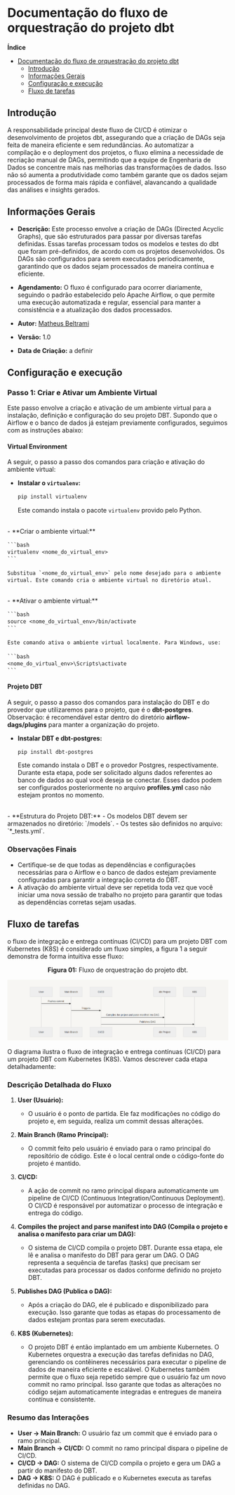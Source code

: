 # Documentação do fluxo de orquestração do projeto dbt

<!-- START doctoc generated TOC please keep comment here to allow auto update -->
<!-- DON'T EDIT THIS SECTION, INSTEAD RE-RUN doctoc TO UPDATE -->
**Índice**

- [Documentação do fluxo de orquestração do projeto dbt](#documenta%C3%A7%C3%A3o-do-fluxo-de-orquestra%C3%A7%C3%A3o-do-projeto-dbt)
    - [Introdução](#introdu%C3%A7%C3%A3o)
    - [Informações Gerais](#informa%C3%A7%C3%B5es-gerais)
    - [Configuração e execução](#configura%C3%A7%C3%A3o-e-execu%C3%A7%C3%A3o)
    - [Fluxo de tarefas](#fluxo-de-tarefas)

<!-- END doctoc generated TOC please keep comment here to allow auto update -->

## Introdução

A responsabilidade principal deste fluxo de CI/CD é otimizar o desenvolvimento de projetos dbt, assegurando que a criação de DAGs seja feita de maneira eficiente e sem redundâncias. Ao automatizar a compilação e o deployment dos projetos, o fluxo elimina a necessidade de recriação manual de DAGs, permitindo que a equipe de Engenharia de Dados se concentre mais nas melhorias das transformações de dados. Isso não só aumenta a produtividade como também garante que os dados sejam processados de forma mais rápida e confiável, alavancando a qualidade das análises e insights gerados.

## Informações Gerais

- **Descrição:** Este processo envolve a criação de DAGs (Directed Acyclic Graphs), que são estruturados para passar por diversas tarefas definidas. Essas tarefas processam todos os modelos e testes do dbt que foram pré-definidos, de acordo com os projetos desenvolvidos. Os DAGs são configurados para serem executados periodicamente, garantindo que os dados sejam processados de maneira contínua e eficiente.

- **Agendamento:** O fluxo é configurado para ocorrer diariamente, seguindo o padrão estabelecido pelo Apache Airflow, o que permite uma execução automatizada e regular, essencial para manter a consistência e a atualização dos dados processados.

- **Autor:** [Matheus Beltrami](https://gitlab.com/MBeltrami_dex)

- **Versão:** 1.0

- **Data de Criação:** a definir

## Configuração e execução

### Passo 1: Criar e Ativar um Ambiente Virtual

Este passo envolve a criação e ativação de um ambiente virtual para a instalação, definição e configuração do seu projeto DBT. Supondo que o Airflow e o banco de dados já estejam previamente configurados, seguimos com as instruções abaixo:

#### Virtual Environment

A seguir, o passo a passo dos comandos para criação e ativação do ambiente virtual:

- **Instalar o `virtualenv`:**

    ```bash
    pip install virtualenv
    ```

    Este comando instala o pacote `virtualenv` provido pelo Python.
<br>
- **Criar o ambiente virtual:**

    ```bash
    virtualenv <nome_do_virtual_env>
    ```

    Substitua `<nome_do_virtual_env>` pelo nome desejado para o ambiente virtual. Este comando cria o ambiente virtual no diretório atual.
<br>
- **Ativar o ambiente virtual:**

    ```bash
    source <nome_do_virtual_env>/bin/activate
    ```

    Este comando ativa o ambiente virtual localmente. Para Windows, use:

    ```bash
    <nome_do_virtual_env>\Scripts\activate
    ```

#### Projeto DBT

A seguir, o passo a passo dos comandos para instalação do DBT e do provedor que utilizaremos para o projeto, que é o **dbt-postgres**. Observação: é recomendável estar dentro do diretório **airflow-dags/plugins** para manter a organização do projeto.

- **Instalar DBT e dbt-postgres:**

    ```bash
    pip install dbt-postgres
    ```

    Este comando instala o DBT e o provedor Postgres, respectivamente. Durante esta etapa, pode ser solicitado alguns dados referentes ao banco de dados ao qual você deseja se conectar. Esses dados podem ser configurados posteriormente no arquivo **profiles.yml** caso não estejam prontos no momento.
<br>
- **Estrutura do Projeto DBT:**
    - Os modelos DBT devem ser armazenados no diretório: `<nome_do_projeto_dbt>/models`.
    - Os testes são definidos no arquivo: `*_tests.yml`.

### Observações Finais

- Certifique-se de que todas as dependências e configurações necessárias para o Airflow e o banco de dados estejam previamente configuradas para garantir a integração correta do DBT.
- A ativação do ambiente virtual deve ser repetida toda vez que você iniciar uma nova sessão de trabalho no projeto para garantir que todas as dependências corretas sejam usadas.

## Fluxo de tarefas

o fluxo de integração e entrega contínuas (CI/CD) para um projeto DBT com Kubernetes (K8S) é considerado um fluxo simples, a figura 1 a seguir demonstra de forma intuitiva esse fluxo:

<center> <b>Figura 01:</b> Fluxo de orquestração do projeto dbt.</center>

![Fluxo de orquestração do projeto dbt](./assets/image.png)

O diagrama ilustra o fluxo de integração e entrega contínuas (CI/CD) para um projeto DBT com Kubernetes (K8S). Vamos descrever cada etapa detalhadamente:

### Descrição Detalhada do Fluxo

1. **User (Usuário):**
   - O usuário é o ponto de partida. Ele faz modificações no código do projeto e, em seguida, realiza um commit dessas alterações.

2. **Main Branch (Ramo Principal):**
   - O commit feito pelo usuário é enviado para o ramo principal do repositório de código. Este é o local central onde o código-fonte do projeto é mantido.

3. **CI/CD:**
   - A ação de commit no ramo principal dispara automaticamente um pipeline de CI/CD (Continuous Integration/Continuous Deployment). O CI/CD é responsável por automatizar o processo de integração e entrega do código.

4. **Compiles the project and parse manifest into DAG (Compila o projeto e analisa o manifesto para criar um DAG):**
   - O sistema de CI/CD compila o projeto DBT. Durante essa etapa, ele lê e analisa o manifesto do DBT para gerar um DAG. O DAG representa a sequência de tarefas (tasks) que precisam ser executadas para processar os dados conforme definido no projeto DBT.

5. **Publishes DAG (Publica o DAG):**
   - Após a criação do DAG, ele é publicado e disponibilizado para execução. Isso garante que todas as etapas do processamento de dados estejam prontas para serem executadas.

6. **K8S (Kubernetes):**
   - O projeto DBT é então implantado em um ambiente Kubernetes. O Kubernetes orquestra a execução das tarefas definidas no DAG, gerenciando os contêineres necessários para executar o pipeline de dados de maneira eficiente e escalável. O Kubernetes também permite que o fluxo seja repetido sempre que o usuário faz um novo commit no ramo principal. Isso garante que todas as alterações no código sejam automaticamente integradas e entregues de maneira contínua e consistente.

### Resumo das Interações

- **User -> Main Branch:** O usuário faz um commit que é enviado para o ramo principal.
- **Main Branch -> CI/CD:** O commit no ramo principal dispara o pipeline de CI/CD.
- **CI/CD -> DAG:** O sistema de CI/CD compila o projeto e gera um DAG a partir do manifesto do DBT.
- **DAG -> K8S:** O DAG é publicado e o Kubernetes executa as tarefas definidas no DAG.
